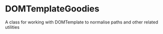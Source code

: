 DOMTemplateGoodies
==================

A class for working with DOMTemplate to normalise paths and other related utilities